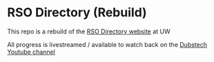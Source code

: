 

# RSO Directory (Rebuild)

This repo is a rebuild of the [RSO Directory website](https://uws-community.symplicity.com/index.php?au=&ck=) at UW

All progress is livestreamed / available to watch back on the [Dubstech Youtube channel](https://www.youtube.com/channel/UCVFMxq9t71gnwysR_i5H7tQ)
